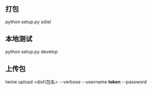 ## 打包

python setup.py sdist

## 本地测试

python setup.py develop

## 上传包

twine upload <dist\包名>  --verbose --username __token__ --password <tokenAPI>